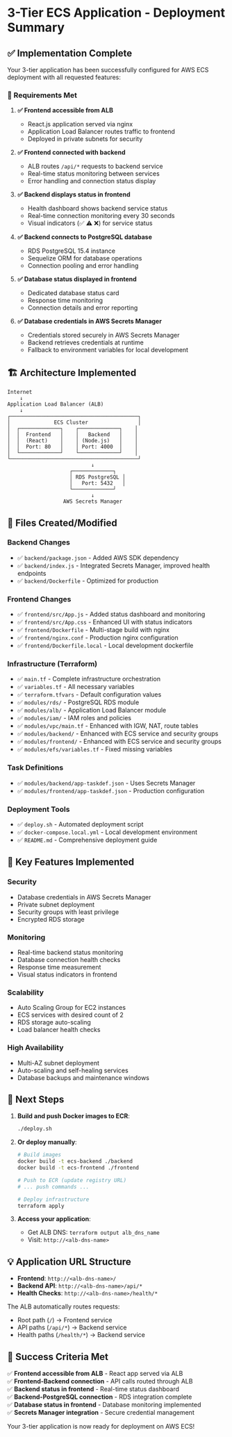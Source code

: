 # 3-Tier ECS Application - Deployment Summary

## ✅ Implementation Complete

Your 3-tier application has been successfully configured for AWS ECS deployment with all requested features:

### 🎯 Requirements Met

1. **✅ Frontend accessible from ALB**
   - React.js application served via nginx
   - Application Load Balancer routes traffic to frontend
   - Deployed in private subnets for security

2. **✅ Frontend connected with backend**
   - ALB routes `/api/*` requests to backend service
   - Real-time status monitoring between services
   - Error handling and connection status display

3. **✅ Backend displays status in frontend**
   - Health dashboard shows backend service status
   - Real-time connection monitoring every 30 seconds
   - Visual indicators (✅ ⚠️ ❌) for service status

4. **✅ Backend connects to PostgreSQL database**
   - RDS PostgreSQL 15.4 instance
   - Sequelize ORM for database operations
   - Connection pooling and error handling

5. **✅ Database status displayed in frontend**
   - Dedicated database status card
   - Response time monitoring
   - Connection details and error reporting

6. **✅ Database credentials in AWS Secrets Manager**
   - Credentials stored securely in AWS Secrets Manager
   - Backend retrieves credentials at runtime
   - Fallback to environment variables for local development

## 🏗️ Architecture Implemented

```
Internet
    ↓
Application Load Balancer (ALB)
    ↓
┌─────────────────────────────────────────┐
│              ECS Cluster                │
│  ┌─────────────┐    ┌─────────────┐    │
│  │  Frontend   │    │   Backend   │    │
│  │  (React)    │    │ (Node.js)   │    │
│  │  Port: 80   │    │ Port: 4000  │    │
│  └─────────────┘    └─────────────┘    │
└─────────────────────────────────────────┘
                           ↓
                    ┌─────────────┐
                    │ RDS PostgreSQL │
                    │   Port: 5432   │
                    └─────────────┘
                           ↓
                  AWS Secrets Manager
```

## 📁 Files Created/Modified

### Backend Changes
- ✅ `backend/package.json` - Added AWS SDK dependency
- ✅ `backend/index.js` - Integrated Secrets Manager, improved health endpoints
- ✅ `backend/Dockerfile` - Optimized for production

### Frontend Changes
- ✅ `frontend/src/App.js` - Added status dashboard and monitoring
- ✅ `frontend/src/App.css` - Enhanced UI with status indicators
- ✅ `frontend/Dockerfile` - Multi-stage build with nginx
- ✅ `frontend/nginx.conf` - Production nginx configuration
- ✅ `frontend/Dockerfile.local` - Local development dockerfile

### Infrastructure (Terraform)
- ✅ `main.tf` - Complete infrastructure orchestration
- ✅ `variables.tf` - All necessary variables
- ✅ `terraform.tfvars` - Default configuration values
- ✅ `modules/rds/` - PostgreSQL RDS module
- ✅ `modules/alb/` - Application Load Balancer module
- ✅ `modules/iam/` - IAM roles and policies
- ✅ `modules/vpc/main.tf` - Enhanced with IGW, NAT, route tables
- ✅ `modules/backend/` - Enhanced with ECS service and security groups
- ✅ `modules/frontend/` - Enhanced with ECS service and security groups
- ✅ `modules/efs/variables.tf` - Fixed missing variables

### Task Definitions
- ✅ `modules/backend/app-taskdef.json` - Uses Secrets Manager
- ✅ `modules/frontend/app-taskdef.json` - Production configuration

### Deployment Tools
- ✅ `deploy.sh` - Automated deployment script
- ✅ `docker-compose.local.yml` - Local development environment
- ✅ `README.md` - Comprehensive deployment guide

## 🔧 Key Features Implemented

### Security
- Database credentials in AWS Secrets Manager
- Private subnet deployment
- Security groups with least privilege
- Encrypted RDS storage

### Monitoring
- Real-time backend status monitoring
- Database connection health checks
- Response time measurement
- Visual status indicators in frontend

### Scalability
- Auto Scaling Group for EC2 instances
- ECS services with desired count of 2
- RDS storage auto-scaling
- Load balancer health checks

### High Availability
- Multi-AZ subnet deployment
- Auto-scaling and self-healing services
- Database backups and maintenance windows

## 🚀 Next Steps

1. **Build and push Docker images to ECR**:
   ```bash
   ./deploy.sh
   ```

2. **Or deploy manually**:
   ```bash
   # Build images
   docker build -t ecs-backend ./backend
   docker build -t ecs-frontend ./frontend
   
   # Push to ECR (update registry URL)
   # ... push commands ...
   
   # Deploy infrastructure
   terraform apply
   ```

3. **Access your application**:
   - Get ALB DNS: `terraform output alb_dns_name`
   - Visit: `http://<alb-dns-name>`

## 💡 Application URL Structure

- **Frontend**: `http://<alb-dns-name>/`
- **Backend API**: `http://<alb-dns-name>/api/*`
- **Health Checks**: `http://<alb-dns-name>/health/*`

The ALB automatically routes requests:
- Root path (`/`) → Frontend service
- API paths (`/api/*`) → Backend service
- Health paths (`/health/*`) → Backend service

## 🎉 Success Criteria Met

✅ **Frontend accessible from ALB** - React app served via ALB  
✅ **Frontend-Backend connection** - API calls routed through ALB  
✅ **Backend status in frontend** - Real-time status dashboard  
✅ **Backend-PostgreSQL connection** - RDS integration complete  
✅ **Database status in frontend** - Database monitoring implemented  
✅ **Secrets Manager integration** - Secure credential management  

Your 3-tier application is now ready for deployment on AWS ECS!